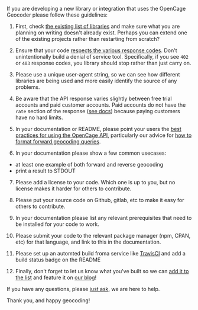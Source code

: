 If you are developing a new library or integration that uses the OpenCage Geocoder please follow these guidelines:

1. First, check [the existing list of libraries](https://geocoder.opencagedata.com/code) and make sure what you are planning on writing doesn't already exist. Perhaps you can extend one of the existing projects rather than restarting from scratch?

2. Ensure that your code [respects the various response codes](https://geocoder.opencagedata.com/api#codes). Don't unintentionally build a denial of service tool. Specifically, if you see `402` or `403` response codes, you library should stop rather than just carry on. 

3. Please use a unique user-agent string, so we can see how different libraries are being used and more easily identify the source of any problems. 

4. Be aware that the API response varies slightly between free trial accounts and paid customer accounts. Paid accounts do not have the `rate` section of the response ([see docs](https://geocoder.opencagedata.com/api#rate-limiting)) because paying customers have no hard limits. 

5. In your documentation or README, please point your users the [best practices for using the OpenCage API](https://geocoder.opencagedata.com/api#bestpractices), particularly our advice for [how to format forward geocoding queries](https://github.com/OpenCageData/opencagedata-roadmap/blob/master/query-formatting.md).  

6. In your documentation please show a few common usecases:

  * at least one example of both forward and reverse geocoding
  * print a result to STDOUT

7. Please add a license to your code. Which one is up to you, but no license makes it harder for others to contribute. 

8. Please put your source code on Github, gitlab, etc to make it easy for others to contribute.

9. In your documentation please list any relevant prerequisites that need to be installed for your code to work. 

10. Please submit your code to the relevant package manager (npm, CPAN, etc) for that language, and link to this in the documentation. 

11. Please set up an automted build froma service like [TravisCI](https://travis-ci.org) and add a build status badge on the README

12. Finally, don't forget to let us know what you've built so we can [add it to the list](https://geocoder.opencagedata.com/code) and feature it on [our blog](https://blog.opencagedata.com)! 

If you have any questions, please [just ask](https://geocoder.opencagedata.com/contact), we are here to help.

Thank you, and happy geocoding!
